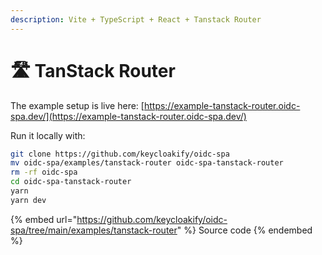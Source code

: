 ```yaml
---
description: Vite + TypeScript + React + Tanstack Router
---
```


# 🛣️ TanStack Router

The example setup is live here: [https://example-tanstack-router.oidc-spa.dev/](https://example-tanstack-router.oidc-spa.dev/)

Run it locally with: &#x20;

```bash
git clone https://github.com/keycloakify/oidc-spa
mv oidc-spa/examples/tanstack-router oidc-spa-tanstack-router
rm -rf oidc-spa
cd oidc-spa-tanstack-router
yarn
yarn dev
```

{% embed url="https://github.com/keycloakify/oidc-spa/tree/main/examples/tanstack-router" %}
Source code
{% endembed %}
